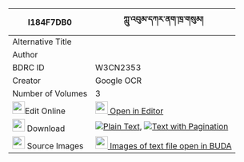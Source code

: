 |I184F7DB0|ཀླུ་འབུམ་དཀར་ནག་ཁྲ་གསུམ། 
| --- | --- 
|Alternative Title |
|Author | 
|BDRC ID | W3CN2353
|Creator | Google OCR
|Number of Volumes| 3
|<img width="25" src="https://img.icons8.com/color/25/000000/edit-property.png">Edit Online| [<img width="25" src="https://avatars.githubusercontent.com/u/45091458?s=200&v=4"> Open in Editor](http://editor.openpecha.org/I184F7DB0)
|<img width="25" src="https://img.icons8.com/fluent/48/000000/download-2.png"/>  Download | [![](https://img.icons8.com/color/20/000000/txt.png)Plain Text](https://github.com/Openpecha/I184F7DB0/releases/download/v1/lubum_karnak_tra_sum_plain_I184F7DB0.zip), [![](https://img.icons8.com/color/20/000000/txt.png)Text with Pagination](https://github.com/Openpecha/I184F7DB0/releases/download/v1/lubum_karnak_tra_sum_pages_I184F7DB0.zip)
|<img width="25" src="https://img.icons8.com/plasticine/100/000000/pictures-folder.png"/>  Source Images | [<img width="25" src="https://library.bdrc.io/icons/BUDA-small.svg"> Images of text file open in BUDA](https://library.bdrc.io/show/bdr:W3CN2353)